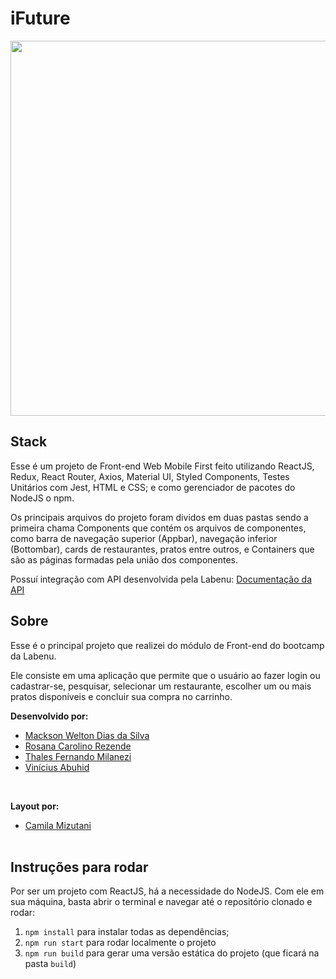 # iFuture

<p align="center">
  <img  height='600' src='https://user-images.githubusercontent.com/45580434/79641732-bd917180-816f-11ea-810b-59ee03a3367b.gif'>
</p>

## Stack

Esse é um projeto de Front-end Web Mobile First feito utilizando ReactJS, Redux, React Router, Axios, Material UI, Styled Components, Testes Unitários com Jest, HTML e CSS; e como gerenciador de pacotes do NodeJS o npm.

Os principais arquivos do projeto foram dividos em duas pastas sendo a primeira chama Components que contém os arquivos de componentes, como barra de navegação superior (Appbar), navegação inferior (Bottombar), cards de restaurantes, pratos entre outros, e Containers que são as páginas formadas pela união dos componentes.

Possuí integração com API desenvolvida pela Labenu: [Documentação da API](https://documenter.getpostman.com/view/7549981/SWTEdGtT?version=latest)

## Sobre

Esse é o principal projeto que realizei do módulo de Front-end do bootcamp da Labenu.

Ele consiste em uma aplicação que permite que o usuário ao fazer login ou cadastrar-se, pesquisar, selecionar um restaurante, escolher um ou mais pratos disponíveis e concluir sua compra no carrinho.

**Desenvolvido por:**
* [Mackson Welton Dias da Silva](https://github.com/MacksonWelton)
* [Rosana Carolino Rezende](https://github.com/rosanarezende) 
* [Thales Fernando Milanezi](https://github.com/ThalesMilanezi)
* [Vinícius Abuhid](https://github.com/ViniciusAbuhid)
<br>

**Layout por:**
* [Camila Mizutani](https://www.linkedin.com/in/camila-mizutani-257495bb/)
<br><br>

## Instruções para rodar
Por ser um projeto com ReactJS, há a necessidade do NodeJS. Com ele em sua máquina, basta abrir o terminal e navegar até o repositório clonado e rodar:

1. `npm install` para instalar todas as dependências;
1. `npm run start` para rodar localmente o projeto
1. `npm run build` para gerar uma versão estática do projeto 
(que ficará na pasta `build`)

